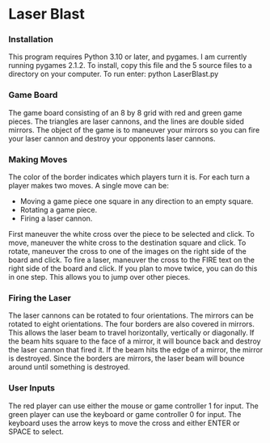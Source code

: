 # Laser Blast

### Installation
This program requires Python 3.10 or later, and pygames.
I am currently running pygames 2.1.2.
To install, copy this file and the 5 source files to a directory on your computer.
To run enter: python LaserBlast.py

### Game Board
The game board consisting of an 8 by 8 grid with red and green game pieces.
The triangles are laser cannons, and the lines are double sided mirrors.
The object of the game is to maneuver  your mirrors so you can fire your 
laser cannon and destroy your opponents laser cannons.

### Making Moves
The color of the border indicates which players turn it is.
For each turn a player makes two moves. 
A single move can be:

- Moving a game piece one square in any direction to an empty square.
- Rotating a game piece.
- Firing a laser cannon.

First maneuver  the white cross over the piece to be selected and click.
To move, maneuver  the white cross to the destination square and click. 
To rotate, maneuver  the cross to one of the images on the right side of 
the board and click.
To fire a laser, maneuver  the cross to the FIRE text on the right side 
of the board and click. 
If you plan to move twice, you can do this in one step. 
This allows you to jump over other pieces.

### Firing the Laser
The laser cannons can be rotated to four orientations. 
The mirrors can be rotated to eight orientations.
The four borders are also covered in mirrors.
This allows the laser beam to travel horizontally, vertically or diagonally.
If the beam hits square to the face of a mirror, it will bounce back and destroy the 
laser cannon that fired it.
If the beam hits the edge of a mirror, the mirror is destroyed.
Since the borders are mirrors, the laser beam will bounce around until something is destroyed.

### User Inputs
The red player can use either the mouse or game controller 1 for input. 
The green player can use the keyboard or game controller 0 for input.
The keyboard uses the arrow keys to move the cross and either ENTER or SPACE to select.

